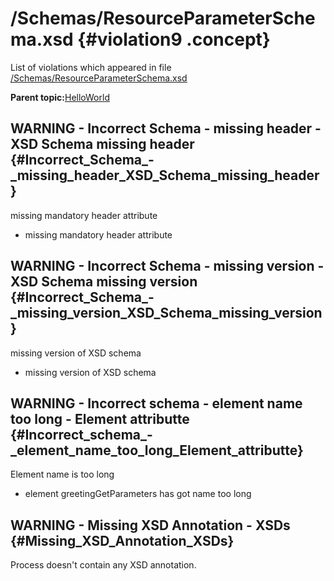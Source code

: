 # /Schemas/ResourceParameterSchema.xsd {#violation9 .concept}

List of violations which appeared in file [/Schemas/ResourceParameterSchema.xsd](../../../projects/HelloWorld/Schemas/ResourceParameterSchema.xsd.md)

**Parent topic:**[HelloWorld](../../../qa/projects/HelloWorld.md)

## WARNING - Incorrect Schema - missing header - XSD Schema missing header {#Incorrect_Schema_-_missing_header_XSD_Schema_missing_header}

missing mandatory header attribute

-   missing mandatory header attribute

## WARNING - Incorrect Schema - missing version - XSD Schema missing version {#Incorrect_Schema_-_missing_version_XSD_Schema_missing_version}

missing version of XSD schema

-   missing version of XSD schema

## WARNING - Incorrect schema - element name too long - Element attributte {#Incorrect_schema_-_element_name_too_long_Element_attributte}

Element name is too long

-   element greetingGetParameters has got name too long

## WARNING - Missing XSD Annotation - XSDs {#Missing_XSD_Annotation_XSDs}

Process doesn't contain any XSD annotation.

